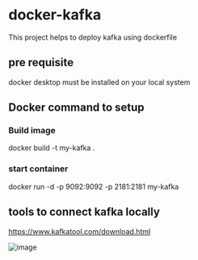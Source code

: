 # docker-kafka
This project helps to deploy kafka using dockerfile

## pre requisite
docker desktop must be installed on your local system


## Docker command to setup

### Build image
docker build -t my-kafka .

### start container
docker run -d -p 9092:9092 -p 2181:2181 my-kafka


## tools to connect kafka locally 
https://www.kafkatool.com/download.html

![image](https://github.com/user-attachments/assets/958b4e39-d0f2-4f99-b935-961b93b51683)

